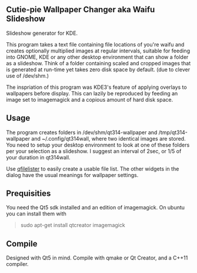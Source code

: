 ## Cutie-pie Wallpaper Changer aka Waifu Slideshow

Slideshow generator for KDE.

This program takes a text file containing file locations of you're waifu and creates optionally multiplied images at regular intervals, suitable for feeding into GNOME, KDE or any other desktop environment that can show a folder as a slideshow.  Think of a folder containing scaled and cropped images that is generated at run-time yet takes zero disk space by default. (due to clever use of /dev/shm.)

The inspriation of this program was KDE3's feature of applying overlays to wallpapers before display.  This can lazily be reproduced by feeding an image set to imagemagick and a copious amount of hard disk space.

## Usage

The program creates folders in /dev/shm/qt314-wallpaper and /tmp/qt314-wallpaper and ~/.config/qt314wall, where two identical images are stored.  You need to setup your desktop environment to look at one of these folders per your selection as a slideshow.  I suggest an interval of 2sec, or 1/5 of your duration in qt314wall.

Use [qfilelister] to easily create a usable file list.  The other widgets in the dialog have the usual meanings for wallpaper settings.

## Prequisities
You need the Qt5 sdk installed and an edition of imagemagick.  On ubuntu you can
install them with

>sudo apt-get install qtcreator imagemagick

## Compile

Designed with Qt5 in mind.  Compile with qmake or Qt Creator, and a C++11 compiler.

[qfilelister]:https://github.com/cmdrkotori/qfilelister
